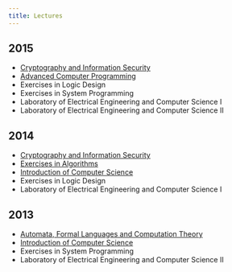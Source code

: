 ```yaml
---
title: Lectures
---
```


## 2015
* [Cryptography and Information Security](http://bit.ly/1PluqFw)
* [Advanced Computer Programming](https://moodle.artsci.kyushu-u.ac.jp/course/view.php?id=733)
* Exercises in Logic Design
* Exercises in System Programming
* Laboratory of Electrical Engineering and Computer Science I  
* Laboratory of Electrical Engineering and Computer Science II  

## 2014
* [Cryptography and Information Security](http://itslab.inf.kyushu-u.ac.jp/lecture/info_sec2014/)
* [Exercises in Algorithms](http://opal.inf.kyushu-u.ac.jp/algorithm.html)
* [Introduction of Computer Science](http://bit.ly/1K6Ux07)
* Exercises in Logic Design
* Laboratory of Electrical Engineering and Computer Science I  

## 2013
* [Automata, Formal Languages and Computation Theory](http://bit.ly/2acP9l4)
* [Introduction of Computer Science](http://itslab.inf.kyushu-u.ac.jp/lecture/comp_world2013/)
* Exercises in System Programming
* Laboratory of Electrical Engineering and Computer Science II
